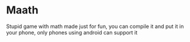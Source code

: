 # Maath

Stupid game with math made just for fun, you can compile it and put it in your phone, only phones using android can support it
